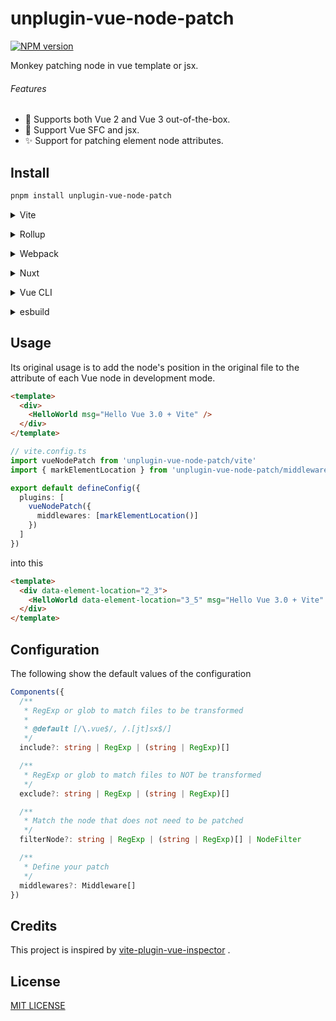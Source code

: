 # unplugin-vue-node-patch

[![NPM version](https://img.shields.io/npm/v/unplugin-vue-node-patch?color=a1b858)](https://www.npmjs.com/package/unplugin-vue-node-patch)

Monkey patching node in vue template or jsx.

###### Features

- 💚 Supports both Vue 2 and Vue 3 out-of-the-box.
- 🦾 Support Vue SFC and jsx.
- ✨ Support for patching element node attributes.

## Install

```bash
pnpm install unplugin-vue-node-patch
```

<details>
<summary>Vite</summary><br>

```ts
// vite.config.ts
import vueNodePatch from 'unplugin-vue-node-patch/vite'

export default defineConfig({
  plugins: [
    vueNodePatch({
      /* options */
    })
  ]
})
```

Example: [`playground/`](./playground/)

<br></details>

<details>
<summary>Rollup</summary><br>

```ts
// rollup.config.js
import vueNodePatch from 'unplugin-vue-node-patch/rollup'

export default {
  plugins: [
    vueNodePatch({
      /* options */
    })
  ]
}
```

<br></details>

<details>
<summary>Webpack</summary><br>

```ts
// webpack.config.js
module.exports = {
  /* ... */
  plugins: [
    require('unplugin-vue-node-patch/webpack')({
      /* options */
    })
  ]
}
```

<br></details>

<details>
<summary>Nuxt</summary><br>

```ts
// nuxt.config.js
export default {
  buildModules: [
    [
      'unplugin-vue-node-patch/nuxt',
      {
        /* options */
      }
    ]
  ]
}
```

> This module works for both Nuxt 2 and [Nuxt Vite](https://github.com/nuxt/vite)

<br></details>

<details>
<summary>Vue CLI</summary><br>

```ts
// vue.config.js
module.exports = {
  configureWebpack: {
    plugins: [
      require('unplugin-vue-node-patch/webpack')({
        /* options */
      })
    ]
  }
}
```

<br></details>

<details>
<summary>esbuild</summary><br>

```ts
// esbuild.config.js
import { build } from 'esbuild'
import vueNodePatch from 'unplugin-vue-node-patch/esbuild'

build({
  plugins: [vueNodePatch()]
})
```

<br></details>

## Usage

Its original usage is to add the node's position in the original file to the attribute of each Vue node in development mode.

```html
<template>
  <div>
    <HelloWorld msg="Hello Vue 3.0 + Vite" />
  </div>
</template>
```

```ts
// vite.config.ts
import vueNodePatch from 'unplugin-vue-node-patch/vite'
import { markElementLocation } from 'unplugin-vue-node-patch/middlewares'

export default defineConfig({
  plugins: [
    vueNodePatch({
      middlewares: [markElementLocation()]
    })
  ]
})
```

into this

```html
<template>
  <div data-element-location="2_3">
    <HelloWorld data-element-location="3_5" msg="Hello Vue 3.0 + Vite" />
  </div>
</template>
```

## Configuration

The following show the default values of the configuration

```ts
Components({
  /**
   * RegExp or glob to match files to be transformed
   *
   * @default [/\.vue$/, /.[jt]sx$/]
   */
  include?: string | RegExp | (string | RegExp)[]

  /**
   * RegExp or glob to match files to NOT be transformed
   */
  exclude?: string | RegExp | (string | RegExp)[]

  /**
   * Match the node that does not need to be patched
   */
  filterNode?: string | RegExp | (string | RegExp)[] | NodeFilter

  /**
   * Define your patch
   */
  middlewares?: Middleware[]
})
```

## Credits

This project is inspired by [vite-plugin-vue-inspector](https://github.com/webfansplz/vite-plugin-vue-inspector) .

## License

[MIT LICENSE](./LICENSE)
